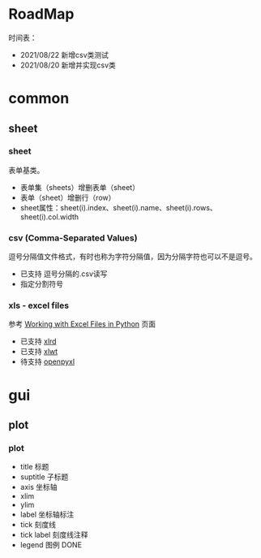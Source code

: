 RoadMap
=======

时间表：
 - 2021/08/22 新增csv类测试
 - 2021/08/20 新增并实现csv类

# common
## sheet
### sheet
表单基类。
 - 表单集（sheets）增删表单（sheet）
 - 表单（sheet）增删行（row）
 - sheet属性：sheet(i).index、sheet(i).name、sheet(i).rows、sheet(i).col.width

### csv (Comma-Separated Values)
逗号分隔值文件格式，有时也称为字符分隔值，因为分隔字符也可以不是逗号。
 - 已支持 逗号分隔的.csv读写
 - 指定分割符号

### xls - excel files
参考 [Working with Excel Files in Python](http://www.python-excel.org/) 页面
 - 已支持 [xlrd](https://xlrd.readthedocs.io/en/latest/)
 - 已支持 [xlwt](https://xlwt.readthedocs.io/en/latest/)
 - 待支持 [openpyxl](https://openpyxl.readthedocs.io/en/stable/)

# gui
## plot
### plot
 - title        标题
 - suptitle     子标题
 - axis         坐标轴
 - xlim
 - ylim
 - label        坐标轴标注
 - tick         刻度线
 - tick label   刻度线注释
 - legend       图例                    DONE
